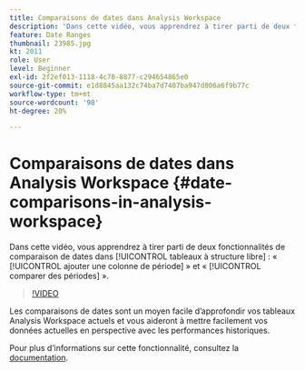 ```yaml
---
title: Comparaisons de dates dans Analysis Workspace
description: 'Dans cette vidéo, vous apprendrez à tirer parti de deux fonctionnalités de comparaison de dates dans les tableaux à structure libre : « Ajouter une colonne de période » et « Comparer des périodes ».'
feature: Date Ranges
thumbnail: 23985.jpg
kt: 2011
role: User
level: Beginner
exl-id: 2f2ef013-1118-4c78-8877-c294654865e0
source-git-commit: e1d8845aa132c74ba7d7407ba947d806a6f9b77c
workflow-type: tm+mt
source-wordcount: '98'
ht-degree: 20%

---
```


# Comparaisons de dates dans Analysis Workspace {#date-comparisons-in-analysis-workspace}

Dans cette vidéo, vous apprendrez à tirer parti de deux fonctionnalités de comparaison de dates dans [!UICONTROL tableaux à structure libre] : « [!UICONTROL ajouter une colonne de période] » et « [!UICONTROL comparer des périodes] ».

>[!VIDEO](https://video.tv.adobe.com/v/23985/?quality=12&learn=on)

Les comparaisons de dates sont un moyen facile d’approfondir vos tableaux Analysis Workspace actuels et vous aideront à mettre facilement vos données actuelles en perspective avec les performances historiques.

Pour plus dʼinformations sur cette fonctionnalité, consultez la [documentation](https://experienceleague.adobe.com/en/docs/analytics/analyze/analysis-workspace/components/calendar-date-ranges/time-comparison).
